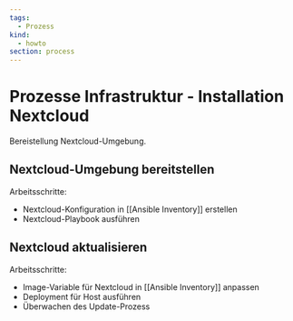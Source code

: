 ```yaml
---
tags:
  - Prozess
kind:
  - howto
section: process
---
```

# Prozesse Infrastruktur - Installation Nextcloud

Bereistellung Nextcloud-Umgebung.

## Nextcloud-Umgebung bereitstellen

Arbeitsschritte:

* Nextcloud-Konfiguration in [[Ansible Inventory]] erstellen
* Nextcloud-Playbook ausführen

## Nextcloud aktualisieren

Arbeitsschritte:

* Image-Variable für Nextcloud in [[Ansible Inventory]] anpassen
* Deployment für Host  ausführen
* Überwachen des Update-Prozess
